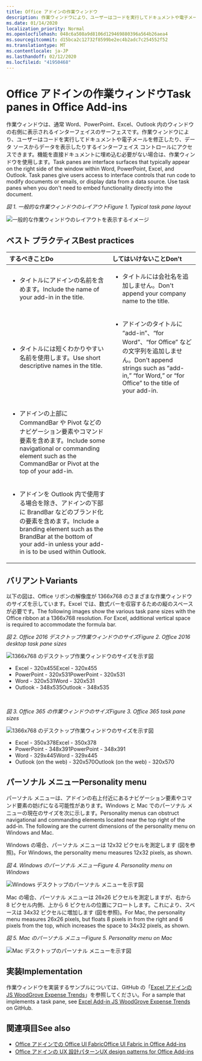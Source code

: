 ```yaml
---
title: Office アドインの作業ウィンドウ
description: 作業ウィンドウにより、ユーザーはコードを実行してドキュメントや電子メールを修正したり、データ ソースからデータを表示したりするインターフェイス コントロールにアクセスできます。
ms.date: 01/14/2020
localization_priority: Normal
ms.openlocfilehash: 048c6a508a9d8106d129469880396a564b26aea4
ms.sourcegitcommit: d15bca2c12732f8599be2ec4b2adc7c254552f52
ms.translationtype: MT
ms.contentlocale: ja-JP
ms.lasthandoff: 02/12/2020
ms.locfileid: "41950468"
---
```

# <a name="task-panes-in-office-add-ins"></a><span data-ttu-id="7e6bf-103">Office アドインの作業ウィンドウ</span><span class="sxs-lookup"><span data-stu-id="7e6bf-103">Task panes in Office Add-ins</span></span>
 
<span data-ttu-id="7e6bf-p101">作業ウィンドウは、通常 Word、PowerPoint、Excel、Outlook 内のウィンドウの右側に表示されるインターフェイスのサーフェスです。作業ウィンドウにより、ユーザーはコードを実行してドキュメントや電子メールを修正したり、データ ソースからデータを表示したりするインターフェイス コントロールにアクセスできます。機能を直接ドキュメントに埋め込む必要がない場合は、作業ウィンドウを使用します。</span><span class="sxs-lookup"><span data-stu-id="7e6bf-p101">Task panes are interface surfaces that typically appear on the right side of the window within Word, PowerPoint, Excel, and Outlook. Task panes give users access to interface controls that run code to modify documents or emails, or display data from a data source. Use task panes when you don't need to embed functionality directly into the document.</span></span>

<span data-ttu-id="7e6bf-107">*図 1. 一般的な作業ウィンドウのレイアウト*</span><span class="sxs-lookup"><span data-stu-id="7e6bf-107">*Figure 1. Typical task pane layout*</span></span>

![一般的な作業ウィンドウのレイアウトを表示するイメージ](../images/overview-with-app-task-pane.png)

## <a name="best-practices"></a><span data-ttu-id="7e6bf-109">ベスト プラクティス</span><span class="sxs-lookup"><span data-stu-id="7e6bf-109">Best practices</span></span>

|<span data-ttu-id="7e6bf-110">**するべきこと**</span><span class="sxs-lookup"><span data-stu-id="7e6bf-110">**Do**</span></span>|<span data-ttu-id="7e6bf-111">**してはいけないこと**</span><span class="sxs-lookup"><span data-stu-id="7e6bf-111">**Don't**</span></span>|
|:-----|:--------|
|<ul><li><span data-ttu-id="7e6bf-112">タイトルにアドインの名前を含めます。</span><span class="sxs-lookup"><span data-stu-id="7e6bf-112">Include the name of your add-in in the title.</span></span></li></ul>|<ul><li><span data-ttu-id="7e6bf-113">タイトルには会社名を追加しません。</span><span class="sxs-lookup"><span data-stu-id="7e6bf-113">Don't append your company name to the title.</span></span></li></ul>|
|<ul><li><span data-ttu-id="7e6bf-114">タイトルには短くわかりやすい名前を使用します。</span><span class="sxs-lookup"><span data-stu-id="7e6bf-114">Use short descriptive names in the title.</span></span></li></ul>|<ul><li><span data-ttu-id="7e6bf-115">アドインのタイトルに “add-in”、“for Word”、“for Office” などの文字列を追加しません。</span><span class="sxs-lookup"><span data-stu-id="7e6bf-115">Don't append strings such as “add-in,” “for Word,” or “for Office” to the title of your add-in.</span></span></li></ul>|
|<ul><li><span data-ttu-id="7e6bf-116">アドインの上部に CommandBar や Pivot などのナビゲーション要素やコマンド要素を含めます。</span><span class="sxs-lookup"><span data-stu-id="7e6bf-116">Include some navigational or commanding element such as the CommandBar or Pivot at the top of your add-in.</span></span></li></ul>||
|<ul><li><span data-ttu-id="7e6bf-117">アドインを Outlook 内で使用する場合を除き、アドインの下部に BrandBar などのブランド化の要素を含めます。</span><span class="sxs-lookup"><span data-stu-id="7e6bf-117">Include a branding element such as the BrandBar at the bottom of your add-in unless your add-in is to be used within Outlook.</span></span></li></ul>||


## <a name="variants"></a><span data-ttu-id="7e6bf-118">バリアント</span><span class="sxs-lookup"><span data-stu-id="7e6bf-118">Variants</span></span>

<span data-ttu-id="7e6bf-p102">以下の図は、Office リボンの解像度が 1366x768 のさまざまな作業ウィンドウのサイズを示しています。Excel では、数式バーを収容するための縦のスペースが必要です。</span><span class="sxs-lookup"><span data-stu-id="7e6bf-p102">The following images show the various task pane sizes with the Office ribbon at a 1366x768 resolution. For Excel, additional vertical space is required to accommodate the formula bar.</span></span>  

<span data-ttu-id="7e6bf-121">*図 2. Office 2016 デスクトップ作業ウィンドウのサイズ*</span><span class="sxs-lookup"><span data-stu-id="7e6bf-121">*Figure 2. Office 2016 desktop task pane sizes*</span></span>

![1366x768 のデスクトップ作業ウィンドウのサイズを示す図](../images/office-2016-taskpane-sizes.png)

- <span data-ttu-id="7e6bf-123">Excel - 320x455</span><span class="sxs-lookup"><span data-stu-id="7e6bf-123">Excel - 320x455</span></span>
- <span data-ttu-id="7e6bf-124">PowerPoint - 320x531</span><span class="sxs-lookup"><span data-stu-id="7e6bf-124">PowerPoint - 320x531</span></span>
- <span data-ttu-id="7e6bf-125">Word - 320x531</span><span class="sxs-lookup"><span data-stu-id="7e6bf-125">Word - 320x531</span></span>
- <span data-ttu-id="7e6bf-126">Outlook - 348x535</span><span class="sxs-lookup"><span data-stu-id="7e6bf-126">Outlook - 348x535</span></span>

<br/>

<span data-ttu-id="7e6bf-127">*図 3. Office 365 の作業ウィンドウのサイズ*</span><span class="sxs-lookup"><span data-stu-id="7e6bf-127">*Figure 3. Office 365 task pane sizes*</span></span>

![1366x768 のデスクトップ作業ウィンドウのサイズを示す図](../images/office-365-taskpane-sizes.png)

- <span data-ttu-id="7e6bf-129">Excel - 350x378</span><span class="sxs-lookup"><span data-stu-id="7e6bf-129">Excel - 350x378</span></span>
- <span data-ttu-id="7e6bf-130">PowerPoint - 348x391</span><span class="sxs-lookup"><span data-stu-id="7e6bf-130">PowerPoint - 348x391</span></span>
- <span data-ttu-id="7e6bf-131">Word - 329x445</span><span class="sxs-lookup"><span data-stu-id="7e6bf-131">Word - 329x445</span></span>
- <span data-ttu-id="7e6bf-132">Outlook (on the web) - 320x570</span><span class="sxs-lookup"><span data-stu-id="7e6bf-132">Outlook (on the web) - 320x570</span></span>

## <a name="personality-menu"></a><span data-ttu-id="7e6bf-133">パーソナル メニュー</span><span class="sxs-lookup"><span data-stu-id="7e6bf-133">Personality menu</span></span>

<span data-ttu-id="7e6bf-p103">パーソナル メニューは、アドインの右上付近にあるナビゲーション要素やコマンド要素の妨げになる可能性があります。Windows と Mac でのパーソナル メニューの現在のサイズを次に示します。</span><span class="sxs-lookup"><span data-stu-id="7e6bf-p103">Personality menus can obstruct navigational and commanding elements located near the top right of the add-in. The following are the current dimensions of the personality menu on Windows and Mac.</span></span>

<span data-ttu-id="7e6bf-136">Windows の場合、パーソナル メニューは 12x32 ピクセルを測定します (図を参照)。</span><span class="sxs-lookup"><span data-stu-id="7e6bf-136">For Windows, the personality menu measures 12x32 pixels, as shown.</span></span>

<span data-ttu-id="7e6bf-137">*図 4. Windows のパーソナル メニュー*</span><span class="sxs-lookup"><span data-stu-id="7e6bf-137">*Figure 4. Personality menu on Windows*</span></span>

![Windows デスクトップのパーソナル メニューを示す図](../images/personality-menu-win.png)

<span data-ttu-id="7e6bf-139">Mac の場合、パーソナル メニューは 26x26 ピクセルを測定しますが、右から 8 ピクセル内側、上から 6 ピクセルの位置にフロートします。これにより、スペースは 34x32 ピクセルに増加します (図を参照)。</span><span class="sxs-lookup"><span data-stu-id="7e6bf-139">For Mac, the personality menu measures 26x26 pixels, but floats 8 pixels in from the right and 6 pixels from the top, which increases the space to 34x32 pixels, as shown.</span></span>

<span data-ttu-id="7e6bf-140">*図 5. Mac のパーソナル メニュー*</span><span class="sxs-lookup"><span data-stu-id="7e6bf-140">*Figure 5. Personality menu on Mac*</span></span>

![Mac デスクトップのパーソナル メニューを示す図](../images/personality-menu-mac.png)

## <a name="implementation"></a><span data-ttu-id="7e6bf-142">実装</span><span class="sxs-lookup"><span data-stu-id="7e6bf-142">Implementation</span></span>

<span data-ttu-id="7e6bf-143">作業ウィンドウを実装するサンプルについては、GitHub の「[Excel アドインの JS WoodGrove Expense Trends](https://github.com/OfficeDev/Excel-Add-in-WoodGrove-Expense-Trends)」を参照してください。</span><span class="sxs-lookup"><span data-stu-id="7e6bf-143">For a sample that implements a task pane, see [Excel Add-in JS WoodGrove Expense Trends](https://github.com/OfficeDev/Excel-Add-in-WoodGrove-Expense-Trends) on GitHub.</span></span> 


## <a name="see-also"></a><span data-ttu-id="7e6bf-144">関連項目</span><span class="sxs-lookup"><span data-stu-id="7e6bf-144">See also</span></span>

- [<span data-ttu-id="7e6bf-145">Office アドインでの Office UI Fabric</span><span class="sxs-lookup"><span data-stu-id="7e6bf-145">Office UI Fabric in Office Add-ins</span></span>](office-ui-fabric.md) 
- [<span data-ttu-id="7e6bf-146">Office アドインの UX 設計パターン</span><span class="sxs-lookup"><span data-stu-id="7e6bf-146">UX design patterns for Office Add-ins</span></span>](../design/ux-design-pattern-templates.md)


